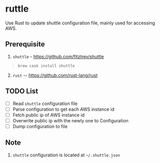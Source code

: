 # ruttle

Use Rust to update shuttle configuration file, mainly used for accessing AWS.

## Prerequisite

1. `shuttle` - <https://github.com/fitztrev/shuttle>
> `brew cask install shuttle`

2. `rust` -- <https://github.com/rust-lang/rust>

## TODO List

- [ ] Read `shuttle` configuration file
- [ ] Parse configuration to get each AWS instance id
- [ ] Fetch public ip of AWS instance id
- [ ] Overwrite public ip with the newly one to Configuration
- [ ] Dump configuration to file

## Note

1. `shuttle` configuration is located at `~/.shuttle.json`